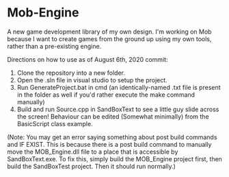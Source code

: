 # Mob-Engine
A new game development library of my own design. I'm working on Mob because I want to create games from the ground up using my own tools, rather than a pre-existing engine.

Directions on how to use as of August 6th, 2020 commit:

1. Clone the repository into a new folder.
2. Open the .sln file in visual studio to setup the project.
3. Run GenerateProject.bat in cmd (an identically-named .txt file is present in the folder as well if you'd rather execute the make command manually)
4. Build and run Source.cpp in SandBoxText to see a little guy slide across the screen! Behaviour can be edited (Somewhat minimally) from the BasicScript class example.

(Note: You may get an error saying something about post build commands and IF EXIST. This is because there is a post build command to manually move the MOB_Engine.dll file to
a place that is accessible by SandBoxText.exe. To fix this, simply build the MOB_Engine project first, then build the SandBoxTest project. Then it should run normally.)
